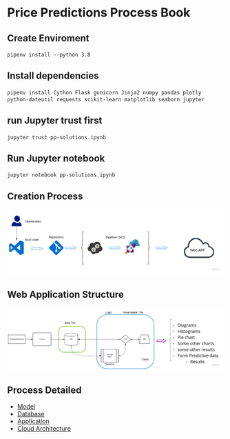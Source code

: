 # Price Predictions Process Book

## Create Enviroment

```
pipenv install --python 3.8
```

## Install dependencies

```
pipenv install Cython Flask gunicorn Jinja2 numpy pandas plotly python-dateutil requests scikit-learn matplotlib seaborn jupyter
```

## run Jupyter trust first

```
jupyter trust pp-solutions.ipynb
```

## Run Jupyter notebook

```
jupyter notebook pp-solutions.ipynb
```

## Creation Process

![Internet Gateway](process-book/img/cicd.png)

## Web Application Structure

![Internet Gateway](process-book/img/archi.png)

## Process Detailed

- [Model](process-book/model/)
- [Database](process-book/database/)
- [Application](process-book/app/)
- [Cloud Architecture](process-book/aws/)
